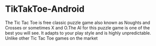 # TikTakToe-Android
The Tic Tac Toe is free classic puzzle game also known as Noughts and Crosses or sometimes X and O.The AI for this puzzle game is one of the best you will see. It adapts to your play style and is highly unpredictable. Unlike other Tic Tac Toe games on the market
